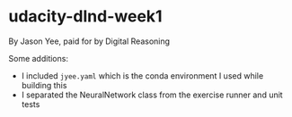 # udacity-dlnd-week1
By Jason Yee, paid for by Digital Reasoning

Some additions: 
* I included `jyee.yaml` which is the conda environment I used while building this
* I separated the NeuralNetwork class from the exercise runner and unit tests
